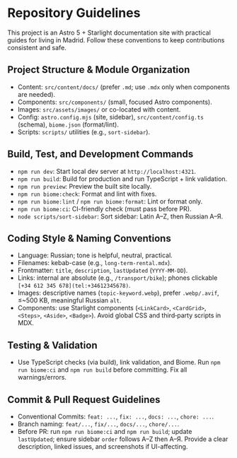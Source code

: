 # Repository Guidelines

This project is an Astro 5 + Starlight documentation site with practical guides for living in Madrid. Follow these conventions to keep contributions consistent and safe.

## Project Structure & Module Organization
- Content: `src/content/docs/` (prefer `.md`; use `.mdx` only when components are needed).
- Components: `src/components/` (small, focused Astro components).
- Images: `src/assets/images/` or co-located with content.
- Config: `astro.config.mjs` (site, sidebar), `src/content/config.ts` (schema), `biome.json` (format/lint).
- Scripts: `scripts/` utilities (e.g., `sort-sidebar`).

## Build, Test, and Development Commands
- `npm run dev`: Start local dev server at `http://localhost:4321`.
- `npm run build`: Build for production and run TypeScript + link validation.
- `npm run preview`: Preview the built site locally.
- `npm run biome:check`: Format and lint with fixes.
- `npm run biome:lint` / `npm run biome:format`: Lint or format only.
- `npm run biome:ci`: CI-friendly check (must pass before PR).
- `node scripts/sort-sidebar`: Sort sidebar: Latin A–Z, then Russian А–Я.

## Coding Style & Naming Conventions
- Language: Russian; tone is helpful, neutral, practical.
- Filenames: kebab-case (e.g., `long-term-rental.mdx`).
- Frontmatter: `title`, `description`, `lastUpdated` (`YYYY-MM-DD`).
- Links: internal are absolute (e.g., `/transport/bike`); phones clickable `[+34 612 345 678](tel:+34612345678)`.
- Images: descriptive names (`topic-keyword.webp`), prefer `.webp/.avif`, ≤~500 KB, meaningful Russian `alt`.
- Components: use Starlight components (`<LinkCard>`, `<CardGrid>`, `<Steps>`, `<Aside>`, `<Badge>`). Avoid global CSS and third‑party scripts in MDX.

## Testing & Validation
- Use TypeScript checks (via build), link validation, and Biome. Run `npm run biome:ci` and `npm run build` before committing. Fix all warnings/errors.

## Commit & Pull Request Guidelines
- Conventional Commits: `feat: ...`, `fix: ...`, `docs: ...`, `chore: ...`.
- Branch naming: `feat/...`, `fix/...`, `docs/...`, `chore/...`.
- Before PR: run `npm run biome:ci` and `npm run build`; update `lastUpdated`; ensure sidebar `order` follows A–Z then А–Я. Provide a clear description, linked issues, and screenshots if UI-affecting.
